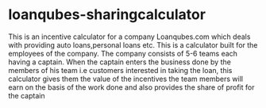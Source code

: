 # loanqubes-sharingcalculator
This is an incentive calculator for a company
Loanqubes.com which deals with providing auto loans,personal loans etc.
This is a calculator built for the employees of the company.
The company consists of 5-6 teams each having a captain.
When the captain enters the business done by the members of his team i.e customers interested in taking the loan, 
this calculator gives them the value of the incentives the team members will earn on the basis of the work done and 
also provides the share of profit for the captain


